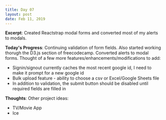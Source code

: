 ```yaml
---
title: Day 07
layout: post
date: Feb 11, 2019
---
```


**Excerpt**: Created Reactstrap modal forms and converted most of my alerts to modals.

**Today's Progress**: Continuing validation of form fields. Also started working thorugh the D3.js section of freecodecamp. Converted alerts to modal forms. Thought of a few more features/enhancements/modifications to add:

* Signin/signout currently caches the most recent google id, I need to make it prompt for a new google id
* Bulk upload feature - ability to choose a csv or Excel/Google Sheets file
* In addition to validation, the submit button should be disabled until required fields are filled in

**Thoughts**: Other project ideas:

* TV/Movie App
* Ice

